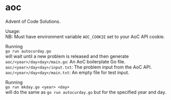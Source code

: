 # aoc
Advent of Code Solutions.

Usage:\
NB: Must have environment variable `AOC_COOKIE` set to your AoC API cookie.

Running\
`go run autocurday.go`\
will wait until a new problem is released and then generate\
`aoc/<year>/day<day>/main.go`: An AoC boilerplate Go file.
`aoc/<year>/day<day>/input.txt`: The problem input from the AoC API.
`aoc/<year>/day<day>/main.txt`: An empty file for test input.

Running\
`go run mkday.go <year> <day>`\
will do the same as `go run autocurday.go` but for the specified year and day.